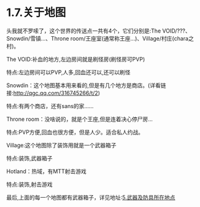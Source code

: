 # 1.7.关于地图

头我就不罗嗦了，这个世界的传送点一共有4个，它们分别是:The VOID/???、Snowdin/雪镇...、Throne room/王座室(通常称王座...)、Village/村庄(chara之村)。

The VOID:补血的地方,左边房间就是刷怪房(刷怪房可PVP)

特点:左边房间可以PVP,人多,回血还可以,还可以刷怪



Snowdin：这个地图基本用来看的,但是有几个地方是商店。(详看链接:<http://qgc.qq.com/316745266/t/2>)

特点:有两个商店，还有sans的家......



Throne room：没啥说的，就是个王座,但是连着决心停尸房...

特点:PVP方便,回血也很方便，但是人少。适合私人约战。



Village:这个地图除了装饰用就是一个武器箱子

特点:装饰,武器箱子



Hotland：热域，有MTT射击游戏

特点:装饰,射击游戏



最后,上面的每一个地图都有武器箱子，详见地址:[5.武器及防具所在地点](武器及防具所在地点/武器及防具所在地点.md)

